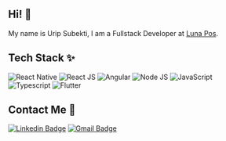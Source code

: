 ## Hi! 👋
My name is Urip Subekti, I am a Fullstack Developer at [Luna Pos](http://lunapos.id/). 


## Tech Stack ✨
![React Native](https://img.shields.io/badge/React_Native-20232A?style=for-the-badge&logo=react&logoColor=61DAFB)
![React JS](https://img.shields.io/badge/React-20232A?style=for-the-badge&logo=react&logoColor=61DAFB)
![Angular](https://img.shields.io/badge/Angular-DD0031?style=for-the-badge&logo=angular&logoColor=white)
![Node JS](https://img.shields.io/badge/Node.js-43853D?style=for-the-badge&logo=node.js&logoColor=white)
![JavaScript](https://img.shields.io/badge/JavaScript-F7DF1E?style=for-the-badge&logo=javascript&logoColor=black) 
![Typescript](https://img.shields.io/badge/TypeScript-007ACC?style=for-the-badge&logo=typescript&logoColor=white)
![Flutter](https://img.shields.io/badge/Flutter-02569B?style=for-the-badge&logo=flutter&logoColor=white)

## Contact Me 🤙
[![Linkedin Badge](https://img.shields.io/badge/-Urip%20Subekti-blue?style=flat-square&logo=Linkedin&logoColor=white&link=https://www.linkedin.com/in/imanuel-urip-subekti/)](https://www.linkedin.com/in/imanuel-urip-subekti/)
[![Gmail Badge](https://img.shields.io/badge/-urip.subekti13@gmail.com-c14438?style=flat-square&logo=Gmail&logoColor=white&link=mailto:urip.subekti13@gmail.com)](mailto:urip.subekti13@gmail.com)

<!---
## GitHub Stats 📈
![Diko's GitHub Stats](https://github-readme-stats.vercel.app/api?username=ddikodroid&show_icons=true&theme=dracula)
--->
